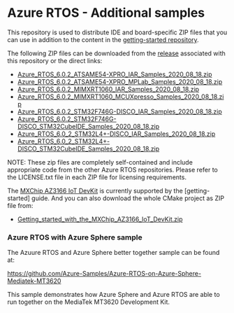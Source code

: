 # Azure RTOS - Additional samples

This repository is used to distribute IDE and board-specific ZIP files
that you can use in addition to the content in the [getting-started
repository](https://github.com/azure-rtos/getting-started).

The following ZIP files can be downloaded from the [release](https://github.com/azure-rtos/samples/releases) associated with this repository or the direct links:

* [Azure_RTOS_6.0.2_ATSAME54-XPRO_IAR_Samples_2020_08_18.zip
](https://github.com/azure-rtos/samples/releases/download/v6.0.2_rel/Azure_RTOS_6.0.2_ATSAME54-XPRO_IAR_Samples_2020_08_18.zip)
* [Azure_RTOS_6.0.2_ATSAME54-XPRO_MPLab_Samples_2020_08_18.zip
](https://github.com/azure-rtos/samples/releases/download/v6.0.2_rel/Azure_RTOS_6.0.2_ATSAME54-XPRO_MPLab_Samples_2020_08_18.zip)
* [Azure_RTOS_6.0.2_MIMXRT1060_IAR_Samples_2020_08_18.zip
](https://github.com/azure-rtos/samples/releases/download/v6.0.2_rel/Azure_RTOS_6.0.2_MIMXRT1060_IAR_Samples_2020_08_18.zip)
* [Azure_RTOS_6.0.2_MIMXRT1060_MCUXpresso_Samples_2020_08_18.zip
](https://github.com/azure-rtos/samples/releases/download/v6.0.2_rel/Azure_RTOS_6.0.2_MIMXRT1060_MCUXpresso_Samples_2020_08_18.zip)
* [Azure_RTOS_6.0.2_STM32F746G-DISCO_IAR_Samples_2020_08_18.zip
](https://github.com/azure-rtos/samples/releases/download/v6.0.2_rel/Azure_RTOS_6.0.2_STM32F746G-DISCO_IAR_Samples_2020_08_18.zip)
* [Azure_RTOS_6.0.2_STM32F746G-DISCO_STM32CubeIDE_Samples_2020_08_18.zip
](https://github.com/azure-rtos/samples/releases/download/v6.0.2_rel/Azure_RTOS_6.0.2_STM32F746G-DISCO_STM32CubeIDE_Samples_2020_08_18.zip)
* [Azure_RTOS_6.0_2_STM32L4+-DISCO_IAR_Samples_2020_08_18.zip
](https://github.com/azure-rtos/samples/releases/download/v6.0.2_rel/Azure_RTOS_6.0_2_STM32L4+-DISCO_IAR_Samples_2020_08_18.zip)
* [Azure_RTOS_6.0_2_STM32L4+-DISCO_STM32CubeIDE_Samples_2020_08_18.zip
](https://github.com/azure-rtos/samples/releases/download/v6.0.2_rel/Azure_RTOS_6.0_2_STM32L4+-DISCO_STM32CubeIDE_Samples_2020_08_18.zip)

NOTE: These zip files are completely self-contained and include appropriate
code from the other Azure RTOS repositories. Please refer to the LICENSE.txt file
in each ZIP file for licensing requirements.

The [MXChip AZ3166 IoT DevKit](https://aka.ms/iot-devkit) is currently supported by the [getting-started] guide. And you can also download the whole CMake project as ZIP file from:

* [Getting_started_with_the_MXChip_AZ3166_IoT_DevKit.zip
](https://github.com/azure-rtos/getting-started/releases/download/183899/Getting_started_with_the_MXChip_AZ3166_IoT_DevKit.zip)

### Azure RTOS with Azure Sphere sample

The Azuure RTOS and Azure Sphere better together sample can be found at:

https://github.com/Azure-Samples/Azure-RTOS-on-Azure-Sphere-Mediatek-MT3620

This sample demonstrates how Azure Sphere and Azure RTOS are able to run together on the MediaTek MT3620 Development Kit.
